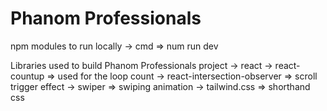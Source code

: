 # Phanom Professionals

npm modules to run locally -> 
cmd => num run dev


Libraries used to build Phanom Professionals project
->  react 
->  react-countup => used for the loop count
->  react-intersection-observer => scroll trigger effect
->  swiper  => swiping animation 
->  tailwind.css  => shorthand css 
